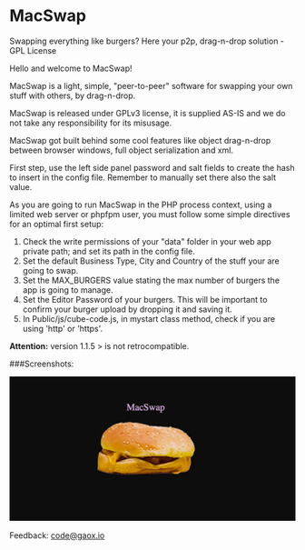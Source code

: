 # MacSwap
Swapping everything like burgers? Here your p2p, drag-n-drop solution - GPL License

Hello and welcome to MacSwap!<br>
	   
MacSwap is a light, simple, "peer-to-peer" software for swapping your own stuff with others, by drag-n-drop.<br>
	   
MacSwap is released under GPLv3 license, it is supplied AS-IS and we do not take any responsibility for its misusage.<br>

MacSwap got built behind some cool features like object drag-n-drop between browser windows, full object serialization and xml.

First step, use the left side panel password and salt fields to create the hash to insert in the config file. Remember to manually set there also the salt value.<br>
	   
As you are going to run MacSwap in the PHP process context, using a limited web server or phpfpm user, you must follow some simple directives for an optimal first setup:<br>
<ol>
  <li>Check the write permissions of your "data" folder in your web app private path; and set its path in the config file.</li>
  <li>Set the default Business Type, City and Country of the stuff your are going to swap.</li>
  <li>Set the MAX_BURGERS value stating the max number of burgers the app is going to manage.</li>
  <li>Set the Editor Password of your burgers. This will be important to confirm your burger upload by dropping it and saving it.</li>
  <li>In Public/js/cube-code.js, in mystart class method, check if you are using 'http' or 'https'.</li>	   
</ol>

<b>Attention:</b> version 1.1.5 > is not retrocompatible.  
	   
###Screenshots:

 ![MacSwap in action](/Public/res/Screenshot1.jpg)<br>

Feedback: <a href="mailto:code@gaox.io" style="color:#e6d236;">code@gaox.io</a>
 
